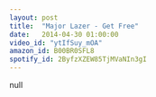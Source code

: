 ```yaml
---
layout: post
title:  "Major Lazer - Get Free"
date:   2014-04-30 01:00:00
video_id: "ytIfSuy_mOA"
amazon_id: B00BR0SFL8
spotify_id: 2ByfzXZEW85TjMVaNIn3gI
---
```

null
